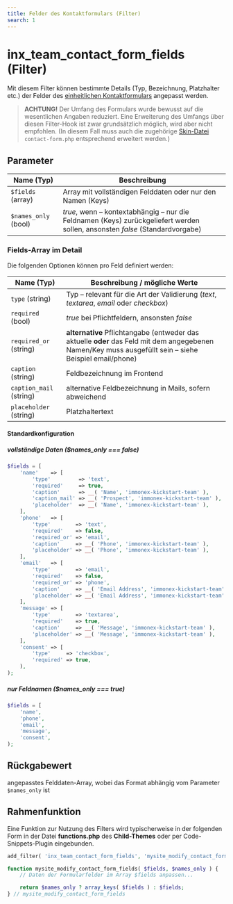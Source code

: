 ```yaml
---
title: Felder des Kontaktformulars (Filter)
search: 1
---
```


# inx_team_contact_form_fields (Filter)

Mit diesem Filter können bestimmte Details (Typ, Bezeichnung, Platzhalter etc.) der Felder des [einheitlichen Kontaktformulars](../komponenten/kontaktformular.html) angepasst werden.

> **ACHTUNG!** Der Umfang des Formulars wurde bewusst auf die wesentlichen Angaben reduziert. Eine Erweiterung des Umfangs über diesen Filter-Hook ist zwar grundsätzlich möglich, wird aber nicht empfohlen. (In diesem Fall muss auch die zugehörige [Skin-Datei](skins.html) `contact-form.php` entsprechend erweitert werden.)

## Parameter

| Name (Typ) | Beschreibung |
| ---------- | ------------ |
| `$fields` (array) | Array mit vollständigen Felddaten oder nur den Namen (Keys) |
| `$names_only` (bool) | *true*, wenn – kontextabhängig – nur die Feldnamen (Keys) zurückgeliefert werden sollen, ansonsten *false* (Standardvorgabe) |

### Fields-Array im Detail

Die folgenden Optionen können pro Feld definiert werden:

| Name (Typ) | Beschreibung / mögliche Werte |
| ---------- | ------------ |
| `type` (string) | Typ – relevant für die Art der Validierung (*text*, *textarea*, *email* oder *checkbox*) |
| `required` (bool) | *true* bei Pflichtfeldern, ansonsten *false* |
| `required_or` (string) | **alternative** Pflichtangabe (entweder das aktuelle **oder** das Feld mit dem angegebenen Namen/Key muss ausgefüllt sein – siehe Beispiel email/phone) |
| `caption` (string) | Feldbezeichnung im Frontend |
| `caption_mail` (string) | alternative Feldbezeichnung in Mails, sofern abweichend |
| `placeholder` (string) | Platzhaltertext |

#### Standardkonfiguration

##### vollständige Daten ($names_only === false)
```php
$fields = [
	'name'    => [
		'type'         => 'text',
		'required'     => true,
		'caption'      => __( 'Name', 'immonex-kickstart-team' ),
		'caption_mail' => __( 'Prospect', 'immonex-kickstart-team' ),
		'placeholder'  => __( 'Name', 'immonex-kickstart-team' ),
	],
	'phone'   => [
		'type'        => 'text',
		'required'    => false,
		'required_or' => 'email',
		'caption'     => __( 'Phone', 'immonex-kickstart-team' ),
		'placeholder' => __( 'Phone', 'immonex-kickstart-team' ),
	],
	'email'   => [
		'type'        => 'email',
		'required'    => false,
		'required_or' => 'phone',
		'caption'     => __( 'Email Address', 'immonex-kickstart-team' ),
		'placeholder' => __( 'Email Address', 'immonex-kickstart-team' ),
	],
	'message' => [
		'type'        => 'textarea',
		'required'    => true,
		'caption'     => __( 'Message', 'immonex-kickstart-team' ),
		'placeholder' => __( 'Message', 'immonex-kickstart-team' ),
	],
	'consent' => [
		'type'     => 'checkbox',
		'required' => true,
	),
);
```

##### nur Feldnamen ($names_only === true)

```php
$fields = [
	'name',
	'phone',
	'email',
	'message',
	'consent',
);
```

## Rückgabewert

angepasstes Felddaten-Array, wobei das Format abhängig vom Parameter `$names_only` ist

## Rahmenfunktion

Eine Funktion zur Nutzung des Filters wird typischerweise in der folgenden Form in der Datei **functions.php** des **Child-Themes** oder per Code-Snippets-Plugin eingebunden.

```php
add_filter( 'inx_team_contact_form_fields', 'mysite_modify_contact_form_fields', 10, 2 );

function mysite_modify_contact_form_fields( $fields, $names_only ) {
	// Daten der Formularfelder im Array $fields anpassen...

	return $names_only ? array_keys( $fields ) : $fields;
} // mysite_modify_contact_form_fields
```